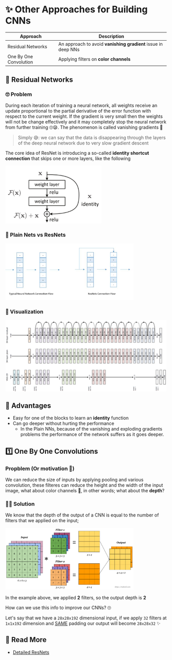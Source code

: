 # ✨ Other Approaches for Building CNNs 
| Approach   | Description   |
| ---------- |---------------|
| Residual Networks | An approach to avoid **vanishing gradient** issue in deep NNs |
| One By One Convolution | Applying filters on **color channels** |

## 🔄 Residual Networks
### 🙄 Problem 
During each iteration of training a neural network, all weights receive an update proportional to the partial derivative of the error function with respect to the current weight. If the gradient is very small then the weights will not be change effectively and it may completely stop the neural network from further training 🙄😪. The phenomenon is called vanishing gradients 🙁

> Simply 😅: we can say that the data is disappearing through the layers of the deep neural network due to very slow gradient descent

The core idea of ResNet is introducing a so-called **identity shortcut connection** that skips one or more layers, like the following

<img src="../res/ResNetConcept.png" width="300"  />


### 🙌 Plain Nets vs ResNets
<img src="../res/PlainVsRes.jpg" width="400"  />

### 👀 Visualization
<img src="../res/ResNetVisualization.png" width="600"  />

## 🤗 Advantages
- Easy for one of the blocks to learn an **identity** function
- Can go deeper without hurting the performance 
  -  In the Plain NNs, because of the vanishing and exploding gradients problems the performance of the network suffers as it goes deeper. 

## 1️⃣ One By One Convolutions
### Propblem (Or motivation 🤔)
We can reduce the size of inputs by applying pooling and various convolution, these filteres can reduce the height and the width of the input image, what about color channels 🌈, in other words; what about the **depth**?

### 🤸‍♀️ Solution
We know that the depth of the output of a CNN is equal to the number of filters that we applied on the input;

<img src="../res/ConvMulti.png" width="400"  />

In the example above, we applied **2** filters, so the output depth is **2**

How can we use this info to improve our CNNs? 🙄

Let's say that we have a `28x28x192` dimensional input, if we apply `32` filters at `1x1x192` dimension and [SAME](./1-CommonConcepts-P2.md#same-convolutions) padding our output will become `28x28x32` ✨

## 🧐 Read More
- [Detailed ResNets](https://engmrk.com/residual-networks-resnets/)